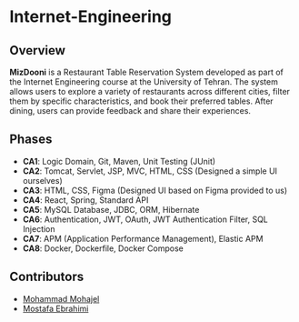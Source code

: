 # Internet-Engineering

## Overview
**MizDooni** is a Restaurant Table Reservation System developed as part of the Internet Engineering course at the University of Tehran. The system allows users to explore a variety of restaurants across different cities, filter them by specific characteristics, and book their preferred tables. After dining, users can provide feedback and share their experiences.

## Phases

- **CA1**: Logic Domain, Git, Maven, Unit Testing (JUnit)
- **CA2**: Tomcat, Servlet, JSP, MVC, HTML, CSS (Designed a simple UI ourselves)
- **CA3**: HTML, CSS, Figma (Designed UI based on Figma provided to us)
- **CA4**: React, Spring, Standard API
- **CA5**: MySQL Database, JDBC, ORM, Hibernate
- **CA6**: Authentication, JWT, OAuth, JWT Authentication Filter, SQL Injection
- **CA7**: APM (Application Performance Management), Elastic APM
- **CA8**: Docker, Dockerfile, Docker Compose

## Contributors
- [Mohammad Mohajel](https://github.com/mohajel)
- [Mostafa Ebrahimi](https://github.com/Ebrahimi-Mostafa)
